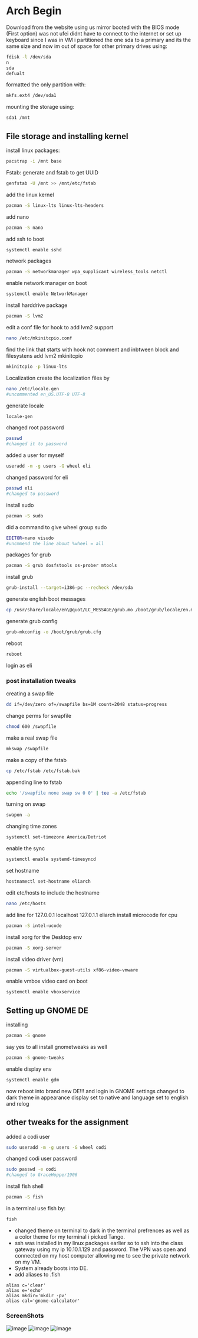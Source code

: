 
# Arch Begin
Download from the website using us mirror
booted with the BIOS mode (First option)
was not ufei
didnt have to connect to the internet or set up keyboard since I was in VM
i partitioned the one sda to a primary and its the same size and now im out of space for other primary
drives using:
```bash
fdisk -l /dev/sda
n
sda
defualt
```
formatted the only partition with:
```bash
mkfs.ext4 /dev/sda1
```
mounting the storage using:
```bash
sda1 /mnt
```
## File storage and installing kernel
install linux packages:
```bash
pacstrap -i /mnt base
```
Fstab: generate and fstab to get UUID
```bash
genfstab -U /mnt >> /mnt/etc/fstab
```
add the linux kernel
```bash
pacman -S linux-lts linux-lts-headers
```
add nano
```bash
pacman -S nano
```
add ssh to boot
```bash
systemctl enable sshd
```
network packages
```bash
pacman -S networkmanager wpa_supplicant wireless_tools netctl
```
enable network manager on boot
```bash
systemctl enable NetworkManager
```
install harddrive package
```bash
pacman -S lvm2
```
edit a conf file for hook to add lvm2 support
```bash
nano /etc/mkinitcpio.conf
```
find the link that starts with hook not comment and inbtween block and filesystens add lvm2
mkinitcpio
```bash
mkinitcpio -p linux-lts
```
Localization create the localization files by
```bash
nano /etc/locale.gen
#uncommented en_US.UTF-8 UTF-8
```
generate locale
```bash
locale-gen
```
changed root password
```bash
passwd
#changed it to password
```
added a user for myself
```bash
useradd -m -g users -G wheel eli
```
changed password for eli
```bash
passwd eli
#changed to password
```
install sudo
```bash
pacman -S sudo
```
did a command to give wheel group sudo
```bash
EDITOR=nano visudo
#uncmmend the line about %wheel = all
```
packages for grub
```bash
pacman -S grub dosfstools os-prober mtools
```
install grub
```bash
grub-install --target=i386-pc --recheck /dev/sda
```
generate english boot messages
```bash
cp /usr/share/locale/en\@quot/LC_MESSAGE/grub.mo /boot/grub/locale/en.mo
```
generate grub config
```bash
grub-mkconfig -o /boot/grub/grub.cfg
```
reboot
```bash
reboot
```
login as eli
### post installation tweaks
creating a swap file
```bash
dd if=/dev/zero of=/swapfile bs=1M count=2048 status=progress
```
change perms for swapfile
```bash
chmod 600 /swapfile
```
make a real swap file
```bash
mkswap /swapfile
```
make a copy of the fstab
```bash
cp /etc/fstab /etc/fstab.bak
```
appending line to fstab
```bash
echo '/swapfile none swap sw 0 0' | tee -a /etc/fstab
```
turning on swap
```bash
swapon -a
```
changing time zones
```bash
systemctl set-timezone America/Detriot
```
enable the sync
```bash
systemctl enable systemd-timesyncd
```
set hostname
```bash
hostnamectl set-hostname eliarch
```
edit etc/hosts to include the hostname
```bash
nano /etc/hosts
```
add line for
127.0.0.1 localhost
127.0.1.1 eliarch
install microcode for cpu
```bash
pacman -S intel-ucode
```
install xorg for the Desktop env
```bash
pacman -S xorg-server
```
install video driver (vm)
```bash
pacman -S virtualbox-guest-utils xf86-video-vmware
```
enable vmbox video card on boot
```bash
systemctl enable vboxservice
```
## Setting up GNOME DE
installing
```bash
pacman -S gnome
```
say yes to all
install gnometweaks as well
```bash
pacman -S gnome-tweaks
```
enable display env
```bash
systemctl enable gdm
```
now reboot into brand new DE!!!
and login
in GNOME
settings changed to dark theme in appearance
display set to native
and language set to english and relog
## other tweaks for the assignment
added a codi user
```bash
sudo useradd -m -g users -G wheel codi
```
changed codi user password
```bash
sudo passwd -e codi
#changed to GraceHopper1906
```
install fish shell
```bash
pacman -S fish
```
in a terminal use fish by:
```bash
fish
```
- changed theme on terminal to dark in the terminal prefrences as well as a color theme for my terminal i picked Tango.
- ssh was installed in my linux packages earlier so to ssh into the class gateway using my ip 10.10.1.129 and password. The VPN was open and
connected on my host computer allowing me to see the private network on my VM.
- System already boots into DE.
- add aliases to .fish
```fish
alias c='clear'
alias e='echo'
alias mkdir='mkdir -pv'
alias cal='gnome-calculator'
```

### ScreenShots
![image](https://user-images.githubusercontent.com/90875780/199777785-ac2e3f3b-a9d6-46bb-8b59-de517e999056.png)
![image](https://user-images.githubusercontent.com/90875780/199777931-4d2fc46d-2467-49f8-9783-7685e105b6f0.png)
![image](https://user-images.githubusercontent.com/90875780/199778033-84717e51-3a70-4f92-a858-8fad938f926d.png)


